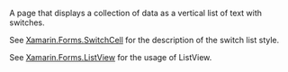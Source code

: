 ﻿A page that displays a collection of data as a vertical list of text with switches.

See [Xamarin.Forms.SwitchCell](https://docs.microsoft.com/dotnet/api/xamarin.forms.switchcell?view=xamarin-forms) for the description of the switch list style.

See [Xamarin.Forms.ListView](https://docs.microsoft.com/dotnet/api/xamarin.forms.listview?view=xamarin-forms) for the usage of ListView.